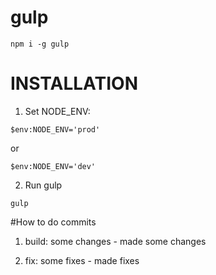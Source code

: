 # gulp

```alias
npm i -g gulp
```

# INSTALLATION

1. Set NODE_ENV:

```alias
$env:NODE_ENV='prod'
```

or

```alias
$env:NODE_ENV='dev'
```

2. Run gulp

```alias
gulp
```

#How to do commits

1. build: some changes - made some changes

2. fix: some fixes - made fixes
